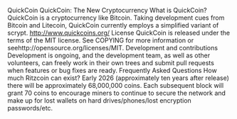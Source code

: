 QuickCoin
QuickCoin: The New Cryptocurrency
What is QuickCoin?
QuickCoin is a cryptocurrency like Bitcoin. Taking development cues from Bitcoin and Litecoin, QuickCoin currently employs a simplified variant of scrypt.
http://www.quickcoins.org/
License
QuickCoin is released under the terms of the MIT license. See COPYING for more information or seehttp://opensource.org/licenses/MIT.
Development and contributions
Development is ongoing, and the development team, as well as other volunteers, can freely work in their own trees and submit pull requests when features or bug fixes are ready.
Frequently Asked Questions
How much Ritzcoin can exist?
Early 2026 (approximately ten years after release) there will be approximately 68,000,000 coins. Each subsequent block will grant 70 coins to encourage miners to continue to secure the network and make up for lost wallets on hard drives/phones/lost encryption passwords/etc.
